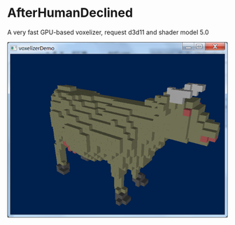 # AfterHumanDeclined 
A very fast GPU-based voxelizer, request d3d11 and shader model 5.0

 ![naive rasterization](doc/preview.png)  